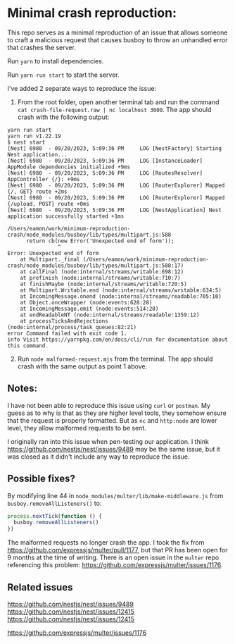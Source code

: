 # Minimal crash reproduction:

This repo serves as a minimal reproduction of an issue that allows someone to craft a malicious request that causes busboy to throw an unhandled error that crashes the server.

Run `yarn` to install dependencies.

Run `yarn run start` to start the server.

I've added 2 separate ways to reproduce the issue:

1. From the root folder, open another terminal tab and run the command `cat crash-file-request.raw | nc localhost 3000`.
The app should crash with the following output:
```
yarn run start
yarn run v1.22.19
$ nest start
[Nest] 6980  - 09/20/2023, 5:09:36 PM     LOG [NestFactory] Starting Nest application...
[Nest] 6980  - 09/20/2023, 5:09:36 PM     LOG [InstanceLoader] AppModule dependencies initialized +9ms
[Nest] 6980  - 09/20/2023, 5:09:36 PM     LOG [RoutesResolver] AppController {/}: +9ms
[Nest] 6980  - 09/20/2023, 5:09:36 PM     LOG [RouterExplorer] Mapped {/, GET} route +2ms
[Nest] 6980  - 09/20/2023, 5:09:36 PM     LOG [RouterExplorer] Mapped {/upload, POST} route +0ms
[Nest] 6980  - 09/20/2023, 5:09:36 PM     LOG [NestApplication] Nest application successfully started +1ms

/Users/eamon/work/minimum-reproduction-crash/node_modules/busboy/lib/types/multipart.js:588
      return cb(new Error('Unexpected end of form'));
                ^
Error: Unexpected end of form
    at Multipart._final (/Users/eamon/work/minimum-reproduction-crash/node_modules/busboy/lib/types/multipart.js:588:17)
    at callFinal (node:internal/streams/writable:698:12)
    at prefinish (node:internal/streams/writable:710:7)
    at finishMaybe (node:internal/streams/writable:720:5)
    at Multipart.Writable.end (node:internal/streams/writable:634:5)
    at IncomingMessage.onend (node:internal/streams/readable:705:10)
    at Object.onceWrapper (node:events:628:28)
    at IncomingMessage.emit (node:events:514:28)
    at endReadableNT (node:internal/streams/readable:1359:12)
    at processTicksAndRejections (node:internal/process/task_queues:82:21)
error Command failed with exit code 1.
info Visit https://yarnpkg.com/en/docs/cli/run for documentation about this command.
```

2. Run `node malformed-request.mjs` from the terminal.
The app should crash with the same output as point 1 above.

## Notes:

I have not been able to reproduce this issue using `curl` or `postman`. My guess as to why is that as they are higher level tools, they somehow ensure that the request is properly formatted. But as `nc` and `http:node` are lower level, they allow malformed requests to be sent.

I originally ran into this issue when pen-testing our application. I think https://github.com/nestjs/nest/issues/9489 may be the same issue, but it was closed as it didn't include any way to reproduce the issue.

## Possible fixes?

By modifying line 44 in `node_modules/multer/lib/make-middleware.js` from `busboy.removeAllListeners()` to:

```js
process.nextTick(function () {
  busboy.removeAllListeners()
})
```

The malformed requests no longer crash the app. I took the fix from https://github.com/expressjs/multer/pull/1177, but that PR has been open for 9 months at the time of writing. There is an open issue in the `multer` repo referencing this problem: https://github.com/expressjs/multer/issues/1176.

## Related issues

https://github.com/nestjs/nest/issues/9489
https://github.com/nestjs/nest/issues/12415
https://github.com/nestjs/nest/issues/12415

https://github.com/expressjs/multer/issues/1176